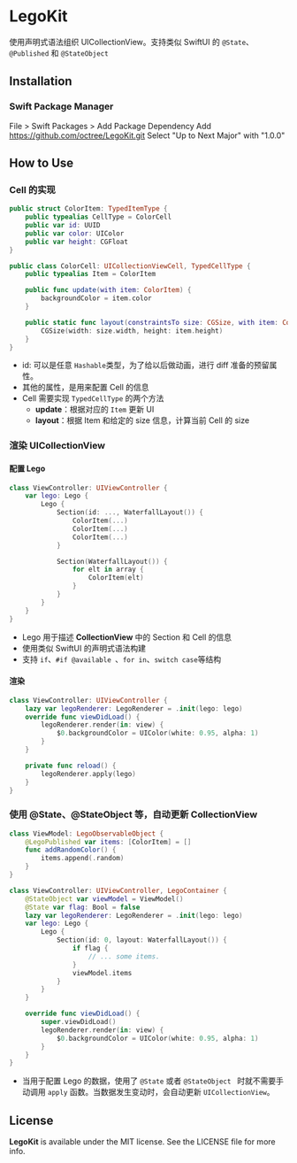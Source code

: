# LegoKit

使用声明式语法组织 UICollectionView。支持类似 SwiftUI 的 `@State`、`@Published` 和 `@StateObject`


## Installation

### Swift Package Manager

File > Swift Packages > Add Package Dependency
Add https://github.com/octree/LegoKit.git
Select "Up to Next Major" with "1.0.0"


## How to Use

### Cell 的实现

```swift
public struct ColorItem: TypedItemType {
    public typealias CellType = ColorCell
    public var id: UUID
    public var color: UIColor
    public var height: CGFloat
}

public class ColorCell: UICollectionViewCell, TypedCellType {
    public typealias Item = ColorItem

    public func update(with item: ColorItem) {
        backgroundColor = item.color
    }

    public static func layout(constraintsTo size: CGSize, with item: ColorItem) -> CGSize {
        CGSize(width: size.width, height: item.height)
    }
}
```

* id: 可以是任意 `Hashable`类型，为了给以后做动画，进行 diff 准备的预留属性。
* 其他的属性，是用来配置 Cell 的信息
* Cell 需要实现 `TypedCellType` 的两个方法
  * **update**：根据对应的 `Item` 更新 UI
  * **layout**：根据 Item 和给定的 size 信息，计算当前 Cell 的 size

### 渲染 UICollectionView

#### 配置 Lego

```swift
class ViewController: UIViewController {
    var lego: Lego {
        Lego {
            Section(id: ..., WaterfallLayout()) {
                ColorItem(...)
                ColorItem(...)
                ColorItem(...)
            }

            Section(WaterfallLayout()) {
                for elt in array {
                    ColorItem(elt)
                }
            }
        }
    }
}
```

* Lego 用于描述 **CollectionView** 中的 Section 和 Cell 的信息
* 使用类似 SwiftUI 的声明式语法构建
* 支持 `if`、`#if @available `、`for in`、`switch case`等结构

#### 渲染

```swift
class ViewController: UIViewController {
    lazy var legoRenderer: LegoRenderer = .init(lego: lego)
    override func viewDidLoad() {
        legoRenderer.render(in: view) {
            $0.backgroundColor = UIColor(white: 0.95, alpha: 1)
        }
    }

    private func reload() {
        legoRenderer.apply(lego)
    }
}
```



### 使用 @State、@StateObject 等，自动更新 CollectionView

```swift
class ViewModel: LegoObservableObject {
    @LegoPublished var items: [ColorItem] = []
    func addRandomColor() {
        items.append(.random)
    }
}

class ViewController: UIViewController, LegoContainer {
    @StateObject var viewModel = ViewModel()
    @State var flag: Bool = false
    lazy var legoRenderer: LegoRenderer = .init(lego: lego)
    var lego: Lego {
        Lego {
            Section(id: 0, layout: WaterfallLayout()) {
                if flag {
                    // ... some items.
                }
                viewModel.items
            }
        }
    }

    override func viewDidLoad() {
        super.viewDidLoad()
        legoRenderer.render(in: view) {
            $0.backgroundColor = UIColor(white: 0.95, alpha: 1)
        }
    }
}
```

* 当用于配置 Lego 的数据，使用了 `@State` 或者 `@StateObject ` 时就不需要手动调用 `apply` 函数。当数据发生变动时，会自动更新 `UICollectionView`。

## License

**LegoKit** is available under the MIT license. See the LICENSE file for more info.
